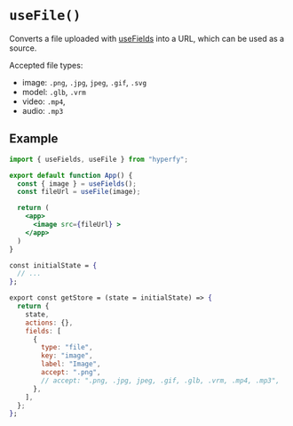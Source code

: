 # `useFile()`

Converts a file uploaded with [useFields](use-fields) into a URL, which can be used as a source.

Accepted file types:

- image: `.png`, `.jpg`, `jpeg`, `.gif`, `.svg`
- model: `.glb`, `.vrm`
- video: `.mp4`,
- audio: `.mp3`

## Example

```jsx
import { useFields, useFile } from "hyperfy";

export default function App() {
  const { image } = useFields();
  const fileUrl = useFile(image);

  return (
    <app>
      <image src={fileUrl} >
    </app>
  )
}

const initialState = {
  // ...
};

export const getStore = (state = initialState) => {
  return {
    state,
    actions: {},
    fields: [
      {
        type: "file",
        key: "image",
        label: "Image",
        accept: ".png",
        // accept: ".png, .jpg, jpeg, .gif, .glb, .vrm, .mp4, .mp3",
      },
    ],
  };
};
```
